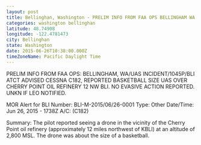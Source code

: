 ```yaml
---
layout: post
title: Bellinghan, Washington - PRELIM INFO FROM FAA OPS BELLINGHAM WA UAS INCIDENT 1045P BLI ATCT ADVISED CESSNA C182
categories: washington bellinghan
latitude: 48.74908
longitude: -122.4781473
city: Bellinghan
state: Washington
date: 2015-06-26T10:38:00.000Z
timeZoneName: Pacific Daylight Time
---
```


PRELIM INFO FROM FAA OPS: BELLINGHAM, WA/UAS INCIDENT/1045P/BLI ATCT ADVISED CESSNA C182, REPORTED BASKETBALL SIZE UAS OVER CHERRY POINT OIL REFINERY 12 NW BLI. NO EVASIVE ACTION REPORTED. UNKN IF LEO NOTIFIED. 

MOR Alert for BLI
Number: BLI-M-2015/06/26-0001
Type: Other
Date/Time: Jun 26, 2015 - 1738Z
A/C: (C182)

Summary: The pilot reported seeing a drone in the vicinity of the Cherry Point oil refinery (approximately 12 miles northwest of KBLI) at an altitude of 2,800 MSL. The drone was about the size of a basketball. 
